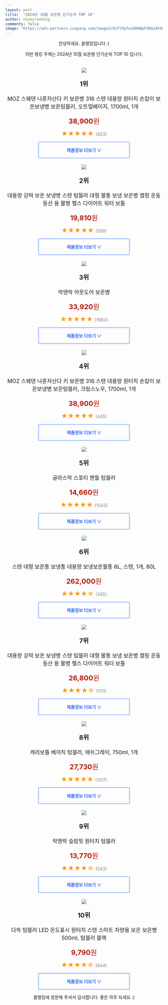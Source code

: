 ```yaml
---
layout: post
title:  "2024년 10월 보온병 인기순위 TOP 10"
author: honeyranking
comments: false
image: "https://ads-partners.coupang.com/image1/RzFl9p7w1UHbNpFSR4iAYduCD_nyl90pNKebvjX6NrSuPIKRBKrMUNlBd5Il8yXwFDLrHSkNbHvWEiE2mEffCZN2hfKJfEQNDpum52U8Io-DBIF31bhzxZ6Mpl-k7eW4wb24-w-Ow8WiK6LmziCZUstwxDPtRiU7n6MJcKVI2Khwg_n65_ITdZLDb7_qx0ZHnyIyU_AOKrZ2oTY9cYzQXvZUTUqab2e80RCk3LLSjM7Ar23Bg9s8B6Yv7GybLw_ByYLTOPQ0_AiTQ-UWzydcan3Vw-Xt23IAmSWhViAX_2Mms04ZFhgMDhp3515ozkfU"
---
```

<p style="text-align: center;">안녕하세요. 꿀랭킹입니다 :)</p>
<p style="text-align: center;">이번 랭킹 주제는 2024년 10월 보온병 인기순위 TOP 10 입니다.</p><center><img src="https://ads-partners.coupang.com/image1/RzFl9p7w1UHbNpFSR4iAYduCD_nyl90pNKebvjX6NrSuPIKRBKrMUNlBd5Il8yXwFDLrHSkNbHvWEiE2mEffCZN2hfKJfEQNDpum52U8Io-DBIF31bhzxZ6Mpl-k7eW4wb24-w-Ow8WiK6LmziCZUstwxDPtRiU7n6MJcKVI2Khwg_n65_ITdZLDb7_qx0ZHnyIyU_AOKrZ2oTY9cYzQXvZUTUqab2e80RCk3LLSjM7Ar23Bg9s8B6Yv7GybLw_ByYLTOPQ0_AiTQ-UWzydcan3Vw-Xt23IAmSWhViAX_2Mms04ZFhgMDhp3515ozkfU" style="margin-top:20px" /></center><p style="text-align: center; font-size: 20px"><b>1위</b></p><p style="text-align: center; font-size: 17px">MOZ 스웨덴 나혼자산다 키 보온병 316 스텐 대용량 원터치 손잡이 보온보냉병 보온텀블러, 오트밀베이지, 1700ml, 1개</p><p style="text-align: center;"><span style="color: #b61800; font-size: 22px;"><b>38,900</b>원</span></p><p style="text-align: center;"><span style="color: #ff9600; font-size: 20px;">★★★★★ </span><span style="color: #878787;">(823)</span></p><center><a href="https://link.coupang.com/re/AFFSDP?lptag=AF3899140&subid=honeyrank&pageKey=7654339503&itemId=23815100033&vendorItemId=90838869377&traceid=V0-153-f0f413d48c88e29f&clickBeacon=da56e0d0-960e-11ef-b865-c200ff206a13%7E3&requestid=20241030010000778315207759&token=31850C%7CMIXED"><div style="font-size: 14px; display: inline-block; padding: 15px 90px; color: #346aff; border-radius: 2px; border: 1px solid #346aff; cursor: pointer;"><b>제품정보 더보기 &or;</b></div></a></center><center><img src="https://ads-partners.coupang.com/image1/O8iPIl6QQQS4KleTO5WKHTGj6y9KYWE6Y3kj6SvTjFhuATkkBJm8HsxMLdA89FDu7aeUN_BhR5XeOxaIlVAT0b0GUeKvP7Dy8-aP4nYIXfd02KIRvbdBQWgxBQsZvnFpIxlDMHbqmKP5-6nQvFicxDbp8lCWhZ-s4lAfBLFaRlg9ZDeWMX5OwuXnE-FTsqEucbhHt9WKFbq15dsZpai9J-36ZRODGQRWxVGHa72GO2nurpkb9UvCwsyT1kRZb5V4q9OdAkm9Fb93Du3HBh7-n9KjpD9QEu9k7p8r3d_C10Yrff0kClcooMuy" style="margin-top:20px" /></center><p style="text-align: center; font-size: 20px"><b>2위</b></p><p style="text-align: center; font-size: 17px">대용량 강력 보온 보냉병 스텐 텀블러 대형 물통 보냉 보온병 캠핑 운동 등산 용 물병 헬스 다이어트 워터 보틀</p><p style="text-align: center;"><span style="color: #b61800; font-size: 22px;"><b>19,810</b>원</span></p><p style="text-align: center;"><span style="color: #ff9600; font-size: 20px;">★★★★★ </span><span style="color: #878787;">(558)</span></p><center><a href="https://link.coupang.com/re/AFFSDP?lptag=AF3899140&subid=honeyrank&pageKey=7899289271&itemId=21644823396&vendorItemId=88695627524&traceid=V0-153-bda501c5e901a3a6&requestid=20241030010000778315207759&token=31850C%7CMIXED"><div style="font-size: 14px; display: inline-block; padding: 15px 90px; color: #346aff; border-radius: 2px; border: 1px solid #346aff; cursor: pointer;"><b>제품정보 더보기 &or;</b></div></a></center><center><img src="https://ads-partners.coupang.com/image1/asHMQe-rvu6EPhtIas4r2CuV-aIXuCQIUnn22q0LcpqR_R2S81QGSdrhbTABTKKmmKbkSgnkpUyf9nAgd2sMBUgc3VaM2NqHzOibWMQtJopclaOzzJ8OjBxrspKTzhOAe_DHo_O1X1jDsUGDjYHeqZ-ZMXfE6isiN4QKOx64Vctf5Y_WMSiBPc_FnOYiyML6UNquMWDcoWkM_QJ8WUz8IHUqruuix3LCSgYFTV87DGD4LggEt_bhMpFpBwJjqHfYP6gl66vhBST65q44WI0ahoX9H1J2BXX1_btYmFzYw5HzWd0SXrCGnqmn0OqhINsvU75EKQ==" style="margin-top:20px" /></center><p style="text-align: center; font-size: 20px"><b>3위</b></p><p style="text-align: center; font-size: 17px">락앤락 아웃도어 보온병</p><p style="text-align: center;"><span style="color: #b61800; font-size: 22px;"><b>33,920</b>원</span></p><p style="text-align: center;"><span style="color: #ff9600; font-size: 20px;">★★★★★ </span><span style="color: #878787;">(1660)</span></p><center><a href="https://link.coupang.com/re/AFFSDP?lptag=AF3899140&subid=honeyrank&pageKey=6194922120&itemId=12255670795&vendorItemId=79526261557&traceid=V0-153-9b78fb140fc60fbc&requestid=20241030010000778315207759&token=31850C%7CMIXED"><div style="font-size: 14px; display: inline-block; padding: 15px 90px; color: #346aff; border-radius: 2px; border: 1px solid #346aff; cursor: pointer;"><b>제품정보 더보기 &or;</b></div></a></center><center><img src="https://ads-partners.coupang.com/image1/tukZBHbBIBZ1v0tqtpIaKJBZPnvyx7tC6ZGWDWY04oYGrVAV6Fh5jAQsqV2TC0kf8Qd3Jscv3BACNiMk2cEF4lpcFXjwkRGjMH_0F5bc6354L6XtZgb2UEJ1DPlCtM_twKvcC2DjxnFTnDE-pBkmR-Ovo4KeDczfHlheUZQ3fOjlSy4agnA5ZIRBUMcZpNLSQdS01NjQHIZkstjGpq0AsYzSExcgoBZPuIRugrVRLv2i5rfFqyh5ELtM08u0XAtDDjucUEY0uNHt8wsXIIHEy8fSIjrAu8GqCvFDY1omPaayxPfdkGsrev6SodaBuOcr" style="margin-top:20px" /></center><p style="text-align: center; font-size: 20px"><b>4위</b></p><p style="text-align: center; font-size: 17px">MOZ 스웨덴 나혼자산다 키 보온병 316 스텐 대용량 원터치 손잡이 보온보냉병 보온텀블러, 크림스노우, 1700ml, 1개</p><p style="text-align: center;"><span style="color: #b61800; font-size: 22px;"><b>38,900</b>원</span></p><p style="text-align: center;"><span style="color: #ff9600; font-size: 20px;">★★★★★ </span><span style="color: #878787;">(445)</span></p><center><a href="https://link.coupang.com/re/AFFSDP?lptag=AF3899140&subid=honeyrank&pageKey=7654339503&itemId=19470105321&vendorItemId=86580370720&traceid=V0-153-f0f413d48c88e29f&clickBeacon=da56e0d0-960e-11ef-b1c8-1cbfcc7bf724%7E3&requestid=20241030010000778315207759&token=31850C%7CMIXED"><div style="font-size: 14px; display: inline-block; padding: 15px 90px; color: #346aff; border-radius: 2px; border: 1px solid #346aff; cursor: pointer;"><b>제품정보 더보기 &or;</b></div></a></center><center><img src="https://ads-partners.coupang.com/image1/PDOAq03k0AJI1-qVPOl4aqPZnOga4XXtKbR1J55Xax5z4EK8fwXIDE1xxH2FoQUk0wpN5QP6PXVVAUKsbUUS9gdTSht4iDVVh4JSdH5nceSptSmHgZypFvMhtck_tLKXOPhdh7RZPYOWHR7A_l0cZNYMcaIM9LreLn_b-6p07cRSBVO7AxD299oEI-Wi2QIZ_DHvPIwQx6Z9q_enzy7pTt8nXIu0Ng6kHcfHPJkVnakn6w1BAzVDlTTDPCUOcFkA_3WiA2xxg_WdFlIlUVfpbVjJ8hXQl-vlUT2_gFSEM-L27cQaUBgiPggLI91CJ6w60Ro=" style="margin-top:20px" /></center><p style="text-align: center; font-size: 20px"><b>5위</b></p><p style="text-align: center; font-size: 17px">글라스락 스포티 핸들 텀블러</p><p style="text-align: center;"><span style="color: #b61800; font-size: 22px;"><b>14,660</b>원</span></p><p style="text-align: center;"><span style="color: #ff9600; font-size: 20px;">★★★★★ </span><span style="color: #878787;">(1542)</span></p><center><a href="https://link.coupang.com/re/AFFSDP?lptag=AF3899140&subid=honeyrank&pageKey=5913699714&itemId=21728366113&vendorItemId=86851705527&traceid=V0-153-212b0b75f148d0d1&requestid=20241030010000778315207759&token=31850C%7CMIXED"><div style="font-size: 14px; display: inline-block; padding: 15px 90px; color: #346aff; border-radius: 2px; border: 1px solid #346aff; cursor: pointer;"><b>제품정보 더보기 &or;</b></div></a></center><center><img src="https://ads-partners.coupang.com/image1/EKyrVFAURDgI6YjqEOh-Mw-DoJVq2XMZnjFtK2pjJ7ypWobRaQZiFTWVs7sXYGUDNg9xOafdu5CCRj0nM1qzgOUrp1Junojeko-MtsrC12WZ6fPIv78VdNr8hCA2bcEQKIIPELKnG8CYkAGzTkhG9XET60cFOD8vF42DilPtdxIIcoOm55qOr71BmvxPpiKZIuOrNP6KzpbanVnccT_f2f7B_2BYD78T9xKL4kb-yariTslIZYJU9kakfWYWPQU6ksk1kTRsnl7CmWgdY1yk7kgSuON5fmiv8jJO3BHCM7T1XkH2PZPgyKL2gUXFeGE=" style="margin-top:20px" /></center><p style="text-align: center; font-size: 20px"><b>6위</b></p><p style="text-align: center; font-size: 17px">스텐 대형 보온통 보냉통 대용량 보냉보온물통 6L, 스텐, 1개, 80L</p><p style="text-align: center;"><span style="color: #b61800; font-size: 22px;"><b>262,000</b>원</span></p><p style="text-align: center;"><span style="color: #ff9600; font-size: 20px;">★★★★☆ </span><span style="color: #878787;">(385)</span></p><center><a href="https://link.coupang.com/re/AFFSDP?lptag=AF3899140&subid=honeyrank&pageKey=8397623376&itemId=24273175165&vendorItemId=91289659451&traceid=V0-153-d15dc6b9dc2ab22d&clickBeacon=da56e0d0-960e-11ef-8817-5e1a5d6c5ebf%7E3&requestid=20241030010000778315207759&token=31850C%7CMIXED"><div style="font-size: 14px; display: inline-block; padding: 15px 90px; color: #346aff; border-radius: 2px; border: 1px solid #346aff; cursor: pointer;"><b>제품정보 더보기 &or;</b></div></a></center><center><img src="https://ads-partners.coupang.com/image1/a8xbXPw9RSyzK-bWa4dg7Zky3SMtbBmHjApULtyKlBBjNVwB6MvT8maOvPCygjfg5u3L9K5yKDC4Q5ChzTfLcqa0LnyAms-cQLvzpLPe8bNEdcRMrgft7O4sES9yBFXe56KJcddbJaSKAQU2SXnxTdEcv4NOxkek5rVCJFAUXyawZuBaeTuxW-CwlcRJZ7dP1G_1hD864HG3vE5a54yZY4-NYMT9h_kyb49LXzgx8UkDFvJYuyQ4A6TEIt1q1l4-QCVMTQIlaDS3y0AEJPUFvoJE6phesH1rFB5iSOFj5O0wSHhvMgaTbHsK" style="margin-top:20px" /></center><p style="text-align: center; font-size: 20px"><b>7위</b></p><p style="text-align: center; font-size: 17px">대용량 강력 보온 보냉병 스텐 텀블러 대형 물통 보냉 보온병 캠핑 운동 등산 용 물병 헬스 다이어트 워터 보틀</p><p style="text-align: center;"><span style="color: #b61800; font-size: 22px;"><b>26,800</b>원</span></p><p style="text-align: center;"><span style="color: #ff9600; font-size: 20px;">★★★★☆ </span><span style="color: #878787;">(1111)</span></p><center><a href="https://link.coupang.com/re/AFFSDP?lptag=AF3899140&subid=honeyrank&pageKey=7899289271&itemId=21644823391&vendorItemId=88695627515&traceid=V0-153-bda501c5e901a3a6&requestid=20241030010000778315207759&token=31850C%7CMIXED"><div style="font-size: 14px; display: inline-block; padding: 15px 90px; color: #346aff; border-radius: 2px; border: 1px solid #346aff; cursor: pointer;"><b>제품정보 더보기 &or;</b></div></a></center><center><img src="https://ads-partners.coupang.com/image1/8BAyKvUti9L41Fq58JYT-Qvy0bP0rlV6mXDGhY5ZaW1DX3Ht83z9DLaiAsgbgpRA0WC_8QYcCWKNq3GZzDqvQEEdf4RxaHLU6YHzfaHfXTtVCtgwno1E-3QRTiqn2r6zXLDKkah0Kx3xz22D5px8ncFuz7i-AzuTJO2h01Ix2OQqbeYuWvYj1HbxTh20DwTgi6c_0qKbnnhzLGSqyDD4UfNTvte-Hl7u177ZErKbBpU-IlQaiEMp2-MnQ6tKd6wzupibjEOsEu2zAoj1cxApL4IRp9kqjw==" style="margin-top:20px" /></center><p style="text-align: center; font-size: 20px"><b>8위</b></p><p style="text-align: center; font-size: 17px">캐리보틀 베이직 텀블러, 애쉬그레이, 750ml, 1개</p><p style="text-align: center;"><span style="color: #b61800; font-size: 22px;"><b>27,730</b>원</span></p><p style="text-align: center;"><span style="color: #ff9600; font-size: 20px;">★★★★★ </span><span style="color: #878787;">(1017)</span></p><center><a href="https://link.coupang.com/re/AFFSDP?lptag=AF3899140&subid=honeyrank&pageKey=7340321921&itemId=22441477249&vendorItemId=89644044893&traceid=V0-153-b5ae5e3b1e73e0da&clickBeacon=da56e0d0-960e-11ef-aff3-2f2aa30c1c44%7E3&requestid=20241030010000778315207759&token=31850C%7CMIXED"><div style="font-size: 14px; display: inline-block; padding: 15px 90px; color: #346aff; border-radius: 2px; border: 1px solid #346aff; cursor: pointer;"><b>제품정보 더보기 &or;</b></div></a></center><center><img src="https://ads-partners.coupang.com/image1/6s1NqCKkA2a9G4G96gSshjoTEqNdqt_1Z3c8fA0JwbisoEbCwW7bAGaC4O96bCTmh35rm81-ydTdO0RmKoL_kVpUSCXoSRi8sU0thzhPrngQ_Zq9ug68Ub1f2b0_OA4ama7Mkk_kLMKXf3V4hVgFq48TW2Z4yPsmtoa6gJ0DgUBgwa5a9yruqUTxeMeqTxHJ7lB36BRUQ8t-JfU9FgTP67CKcN8aCDtKf00Jrz_BzsFDIh5y_E3vteuLombdLwkwvoxyIqR7SVDyqJVQpGbXqTX8TpAYr3wWhh43-N-10tQjGjUl2jc3Jj88laoLb3xZGeHa" style="margin-top:20px" /></center><p style="text-align: center; font-size: 20px"><b>9위</b></p><p style="text-align: center; font-size: 17px">락앤락 슬림핏 원터치 텀블러</p><p style="text-align: center;"><span style="color: #b61800; font-size: 22px;"><b>13,770</b>원</span></p><p style="text-align: center;"><span style="color: #ff9600; font-size: 20px;">★★★★☆ </span><span style="color: #878787;">(543)</span></p><center><a href="https://link.coupang.com/re/AFFSDP?lptag=AF3899140&subid=honeyrank&pageKey=7704497949&itemId=20636825317&vendorItemId=74642242970&traceid=V0-153-6767170d24d08f18&requestid=20241030010000778315207759&token=31850C%7CMIXED"><div style="font-size: 14px; display: inline-block; padding: 15px 90px; color: #346aff; border-radius: 2px; border: 1px solid #346aff; cursor: pointer;"><b>제품정보 더보기 &or;</b></div></a></center><center><img src="https://ads-partners.coupang.com/image1/sKSufrKdA4dGw8jWsL_hOdAiJZdfP7BsJg_cY_cRtgVfM-LR2iHjNcpFFPUzPce65Crr1tIyvxaG6HzcTpX2yJOQL3CKuGwTlND3t9_dyiAFqaEwDixyD4wIwMfYB3GZCjToYULlzMIa_V-oLrRiufCNIYtM5X1PEPkEV4FVMdRwmR12YaJd_FVZAo71COKDdAx7Y15Tiz9l9b0Tz8Mznx80dn7b2R4mgiCcI9j6S7a9BVVkee6cta8o6AzhQAuB72aH2Frh_FS4TGGh-Ff3dj8rcR8zaRKTvmj5Vo1_mTjuYe69Dwg1xhYmFyHUew==" style="margin-top:20px" /></center><p style="text-align: center; font-size: 20px"><b>10위</b></p><p style="text-align: center; font-size: 17px">다쓱 텀블러 LED 온도표시 원터치 스텐 스마트 차량용 보온 보온병 500ml, 텀블러 블랙</p><p style="text-align: center;"><span style="color: #b61800; font-size: 22px;"><b>9,790</b>원</span></p><p style="text-align: center;"><span style="color: #ff9600; font-size: 20px;">★★★★☆ </span><span style="color: #878787;">(644)</span></p><center><a href="https://link.coupang.com/re/AFFSDP?lptag=AF3899140&subid=honeyrank&pageKey=7242599503&itemId=18406001049&vendorItemId=85559427478&traceid=V0-153-0d5219cae9e44d25&clickBeacon=da56e0d0-960e-11ef-b032-6b070d19306e%7E3&requestid=20241030010000778315207759&token=31850C%7CMIXED"><div style="font-size: 14px; display: inline-block; padding: 15px 90px; color: #346aff; border-radius: 2px; border: 1px solid #346aff; cursor: pointer;"><b>제품정보 더보기 &or;</b></div></a></center><p style="text-align: center;">꿀랭킹에 방문해 주셔서 감사합니다. 좋은 하루 되세요 :)</p>